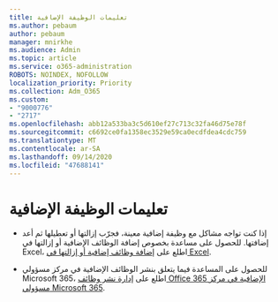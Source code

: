 ```yaml
---
title: تعليمات الوظيفة الإضافية
ms.author: pebaum
author: pebaum
manager: mnirkhe
ms.audience: Admin
ms.topic: article
ms.service: o365-administration
ROBOTS: NOINDEX, NOFOLLOW
localization_priority: Priority
ms.collection: Adm_O365
ms.custom:
- "9000776"
- "2717"
ms.openlocfilehash: abb12a533ba3c5d610ef27c713c32fa46d75e78f
ms.sourcegitcommit: c6692ce0fa1358ec3529e59ca0ecdfdea4cdc759
ms.translationtype: MT
ms.contentlocale: ar-SA
ms.lasthandoff: 09/14/2020
ms.locfileid: "47688141"
---
```

# <a name="add-in-help"></a>تعليمات الوظيفة الإضافية

- إذا كنت تواجه مشاكل مع وظيفة إضافية معينة، فجرّب إزالتها أو تعطيلها ثم أعد إضافتها. للحصول على مساعدة بخصوص إضافة الوظائف الإضافية أو إزالتها في Excel، اطلع على [إضافة وظائف إضافية أو إزالتها في Excel](https://support.office.com/client/0af570c4-5cf3-4fa9-9b88-403625a0b460).

- للحصول على المساعدة فيما يتعلق بنشر الوظائف الإضافية في مركز مسؤولي Microsoft 365، اطلع على [إدارة نشر وظائف Office 365 الإضافية في مركز مسؤولي Microsoft 365](https://docs.microsoft.com/microsoft-365/admin/manage/manage-deployment-of-add-ins).
